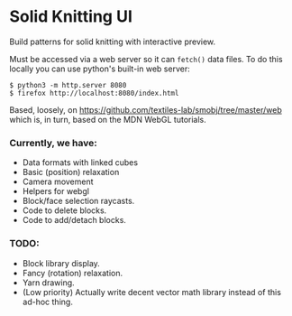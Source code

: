 # Solid Knitting UI
Build patterns for solid knitting with interactive preview.

Must be accessed via a web server so it can `fetch()` data files. To do this locally you can use python's built-in web server:
```
$ python3 -m http.server 8080
$ firefox http://localhost:8080/index.html
```

Based, loosely, on https://github.com/textiles-lab/smobj/tree/master/web which is, in turn, based on the MDN WebGL tutorials.

### Currently, we have:
- Data formats with linked cubes
- Basic (position) relaxation
- Camera movement
- Helpers for webgl
- Block/face selection raycasts.
- Code to delete blocks. 
- Code to add/detach blocks. 

### TODO:
- Block library display.
- Fancy (rotation) relaxation.
- Yarn drawing.
- (Low priority) Actually write decent vector math library instead of this ad-hoc thing.
